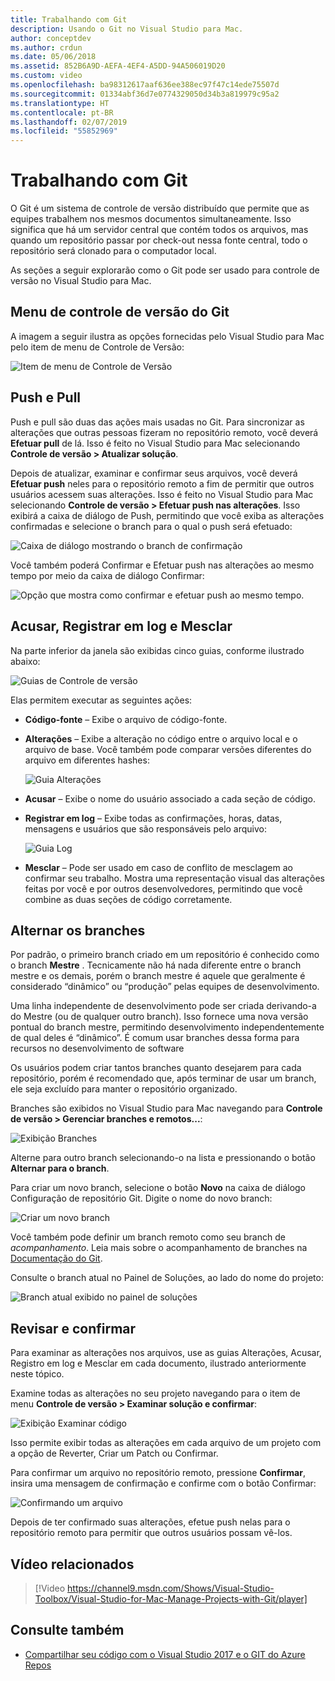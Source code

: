 ```yaml
---
title: Trabalhando com Git
description: Usando o Git no Visual Studio para Mac.
author: conceptdev
ms.author: crdun
ms.date: 05/06/2018
ms.assetid: 852B6A9D-AEFA-4EF4-A5DD-94A506019D20
ms.custom: video
ms.openlocfilehash: ba98312617aaf636ee388ec97f47c14ede75507d
ms.sourcegitcommit: 01334abf36d7e0774329050d34b3a819979c95a2
ms.translationtype: HT
ms.contentlocale: pt-BR
ms.lasthandoff: 02/07/2019
ms.locfileid: "55852969"
---
```

# <a name="working-with-git"></a>Trabalhando com Git

O Git é um sistema de controle de versão distribuído que permite que as equipes trabalhem nos mesmos documentos simultaneamente. Isso significa que há um servidor central que contém todos os arquivos, mas quando um repositório passar por check-out nessa fonte central, todo o repositório será clonado para o computador local.

As seções a seguir explorarão como o Git pode ser usado para controle de versão no Visual Studio para Mac.

## <a name="git-version-control-menu"></a>Menu de controle de versão do Git

A imagem a seguir ilustra as opções fornecidas pelo Visual Studio para Mac pelo item de menu de Controle de Versão:

![Item de menu de Controle de Versão](media/version-control-gitVersionControlMenu.png)

## <a name="push-and-pull"></a>Push e Pull

Push e pull são duas das ações mais usadas no Git. Para sincronizar as alterações que outras pessoas fizeram no repositório remoto, você deverá **Efetuar pull** de lá. Isso é feito no Visual Studio para Mac selecionando **Controle de versão > Atualizar solução**.

Depois de atualizar, examinar e confirmar seus arquivos, você deverá **Efetuar push** neles para o repositório remoto a fim de permitir que outros usuários acessem suas alterações. Isso é feito no Visual Studio para Mac selecionando **Controle de versão > Efetuar push nas alterações**. Isso exibirá a caixa de diálogo de Push, permitindo que você exiba as alterações confirmadas e selecione o branch para o qual o push será efetuado:

![Caixa de diálogo mostrando o branch de confirmação](media/version-control-gitPush.png)

Você também poderá Confirmar e Efetuar push nas alterações ao mesmo tempo por meio da caixa de diálogo Confirmar:

![Opção que mostra como confirmar e efetuar push ao mesmo tempo.](media/version-control-commitPush.png)

## <a name="blame-log-and-merge"></a>Acusar, Registrar em log e Mesclar

Na parte inferior da janela são exibidas cinco guias, conforme ilustrado abaixo:

![Guias de Controle de versão](media/version-control-gitTabs.png)

Elas permitem executar as seguintes ações:

* **Código-fonte** – Exibe o arquivo de código-fonte.
* **Alterações** – Exibe a alteração no código entre o arquivo local e o arquivo de base. Você também pode comparar versões diferentes do arquivo em diferentes hashes:

    ![Guia Alterações](media/version-control-gitChange.png)

* **Acusar** – Exibe o nome do usuário associado a cada seção de código.
* **Registrar em log** – Exibe todas as confirmações, horas, datas, mensagens e usuários que são responsáveis pelo arquivo:

    ![Guia Log](media/version-control-gitLog.png)

* **Mesclar** – Pode ser usado em caso de conflito de mesclagem ao confirmar seu trabalho. Mostra uma representação visual das alterações feitas por você e por outros desenvolvedores, permitindo que você combine as duas seções de código corretamente.

## <a name="switching-branches"></a>Alternar os branches

Por padrão, o primeiro branch criado em um repositório é conhecido como o branch **Mestre** . Tecnicamente não há nada diferente entre o branch mestre e os demais, porém o branch mestre é aquele que geralmente é considerado “dinâmico” ou “produção” pelas equipes de desenvolvimento.

Uma linha independente de desenvolvimento pode ser criada derivando-a do Mestre (ou de qualquer outro branch). Isso fornece uma nova versão pontual do branch mestre, permitindo desenvolvimento independentemente de qual deles é “dinâmico”. É comum usar branches dessa forma para recursos no desenvolvimento de software

Os usuários podem criar tantos branches quanto desejarem para cada repositório, porém é recomendado que, após terminar de usar um branch, ele seja excluído para manter o repositório organizado.

Branches são exibidos no Visual Studio para Mac navegando para **Controle de versão > Gerenciar branches e remotos...**:

![Exibição Branches](media/version-control-gitBranch2.png)

Alterne para outro branch selecionando-o na lista e pressionando o botão **Alternar para o branch**.

Para criar um novo branch, selecione o botão **Novo** na caixa de diálogo Configuração de repositório Git. Digite o nome do novo branch:

![Criar um novo branch](media/version-control-gitBranch.png)

Você também pode definir um branch remoto como seu branch de _acompanhamento_. Leia mais sobre o acompanhamento de branches na [Documentação do Git](https://git-scm.com/book/en/v2/Git-Branching-Remote-Branches#Tracking-Branches).

Consulte o branch atual no Painel de Soluções, ao lado do nome do projeto:

 ![Branch atual exibido no painel de soluções](media/version-control-gitBranchName.png)

## <a name="reviewing-and-committing"></a>Revisar e confirmar

Para examinar as alterações nos arquivos, use as guias Alterações, Acusar, Registro em log e Mesclar em cada documento, ilustrado anteriormente neste tópico.

Examine todas as alterações no seu projeto navegando para o item de menu **Controle de versão > Examinar solução e confirmar**:

![Exibição Examinar código](media/version-control-gitReviewCommit.png)

Isso permite exibir todas as alterações em cada arquivo de um projeto com a opção de Reverter, Criar um Patch ou Confirmar.

Para confirmar um arquivo no repositório remoto, pressione **Confirmar**, insira uma mensagem de confirmação e confirme com o botão Confirmar:

![Confirmando um arquivo](media/version-control-gitCommit.png)

Depois de ter confirmado suas alterações, efetue push nelas para o repositório remoto para permitir que outros usuários possam vê-los.

## <a name="related-video"></a>Vídeo relacionados

> [!Video https://channel9.msdn.com/Shows/Visual-Studio-Toolbox/Visual-Studio-for-Mac-Manage-Projects-with-Git/player]

## <a name="see-also"></a>Consulte também

* [Compartilhar seu código com o Visual Studio 2017 e o GIT do Azure Repos](/azure/devops/repos/git/share-your-code-in-git-vs-2017)